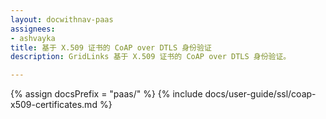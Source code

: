```yaml
---
layout: docwithnav-paas
assignees:
- ashvayka
title: 基于 X.509 证书的 CoAP over DTLS 身份验证
description: GridLinks 基于 X.509 证书的 CoAP over DTLS 身份验证。

---
```


{% assign docsPrefix = "paas/" %}
{% include docs/user-guide/ssl/coap-x509-certificates.md %}